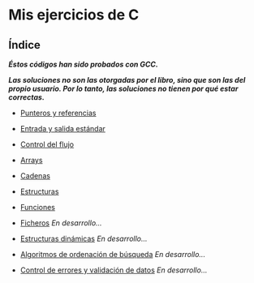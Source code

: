 # Mis ejercicios de C

## Índice

_**Éstos códigos han sido probados con GCC.**_

_**Las soluciones no son las otorgadas por el libro, sino que son las del propio
   usuario. Por lo tanto, las soluciones no tienen por qué estar correctas.**_

* [Punteros y referencias](https://github.com/lundrvs/C/blob/master/punt/README.md)

* [Entrada y salida estándar](https://github.com/lundrvs/C/blob/master/ES/README.md)

* [Control del flujo](https://github.com/Lundrvs/C/blob/master/cflu/README.md)

* [Arrays](https://github.com/lundrvs/C/blob/master/arr/README.md)

* [Cadenas](https://github.com/lundrvs/C/blob/master/cad/README.md)

* [Estructuras](https://github.com/lundrvs/C/blob/master/estr/README.md)

* [Funciones](https://github.com/Lundrvs/C/blob/master/fun/README.md)

* [Ficheros](https://github.com/Lundrvs/C/blob/master/fich/README.md) _En desarrollo..._

* [Estructuras dinámicas]() _En desarrollo..._

* [Algoritmos de ordenación de búsqueda]() _En desarrollo..._

* [Control de errores y validación de datos]() _En desarrollo..._
